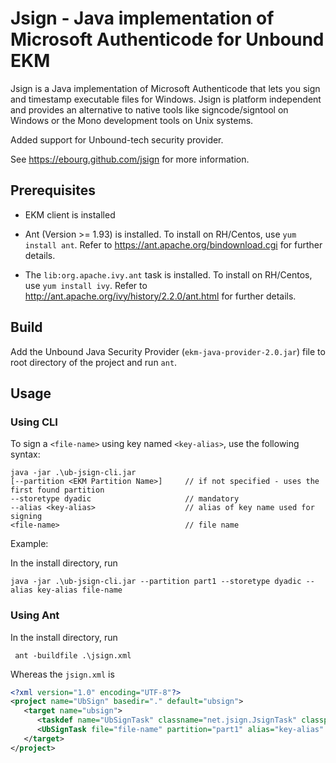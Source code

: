 Jsign - Java implementation of Microsoft Authenticode for Unbound EKM
=====================================================================

Jsign is a Java implementation of Microsoft Authenticode that lets you sign
and timestamp executable files for Windows. Jsign is platform independent and
provides an alternative to native tools like signcode/signtool on Windows
or the Mono development tools on Unix systems.

Added support for Unbound-tech security provider.

See https://ebourg.github.com/jsign for more information.

## Prerequisites
* EKM client is installed

* Ant (Version >= 1.93) is installed. 
To install on RH/Centos, use `yum install ant`.
Refer to https://ant.apache.org/bindownload.cgi for further details.


* The `lib:org.apache.ivy.ant` task is installed. 
To install on RH/Centos, use `yum install ivy`.
Refer to http://ant.apache.org/ivy/history/2.2.0/ant.html for further details.

## Build
Add the Unbound Java Security Provider (`ekm-java-provider-2.0.jar`) file to root directory of the project and run `ant`.

## Usage

### Using CLI 

To sign a `<file-name>` using key named `<key-alias>`, use the following syntax:

```
java -jar .\ub-jsign-cli.jar 
[--partition <EKM Partition Name>]     // if not specified - uses the first found partition
--storetype dyadic                     // mandatory
--alias <key-alias>                    // alias of key name used for signing 
<file-name>                            // file name                     
```

Example:

In the install directory, run

```
java -jar .\ub-jsign-cli.jar --partition part1 --storetype dyadic --alias key-alias file-name
```

### Using Ant

In the install directory, run

```
 ant -buildfile .\jsign.xml
```
Whereas the `jsign.xml` is

```xml
<?xml version="1.0" encoding="UTF-8"?>
<project name="UbSign" basedir="." default="ubsign">
   <target name="ubsign">
      <taskdef name="UbSignTask" classname="net.jsign.JsignTask" classpath="ub-jsign-ant.jar" />
      <UbSignTask file="file-name" partition="part1" alias="key-alias" storetype="dyadic" />
   </target>
</project>
```
